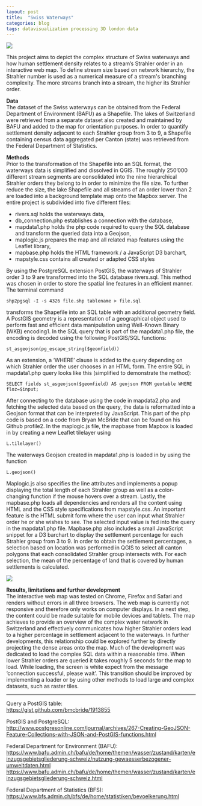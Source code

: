 ```yaml
---
layout: post
title:  "Swiss Waterways"
categories: blog 
tags: datavisualization processing 3D london data
---
```



<img style="float: center;" src="https://raw.githubusercontent.com/melanieimfeld/melanieimfeld.github.io/master/assets/map_water.png">

This project aims to depict the complex structure of Swiss waterways and
how human settlement density relates to a stream’s Strahler order in an interactive
web map. To define stream size based on network hierarchy, the Strahler number is
used as a numerical measure of a stream's branching complexity. The more streams
branch into a stream, the higher its Strahler order.

<b> Data </b> <br>
The dataset of the Swiss waterways can be obtained from the Federal Department of
Environment (BAFU) as a Shapefile. The lakes of Switzerland were retrieved from a
separate dataset also created and maintained by BAFU and added to the map for
orientation purposes. In order to quantify settlement density adjacent to each Strahler
group from 3 to 9, a Shapefile containing census data aggregated per Canton (state)
was retrieved from the Federal Department of Statistics.

<b>Methods</b> <br>
Prior to the transformation of the Shapefile into an SQL format, the waterways data is
simplified and dissolved in QGIS. The roughly 250’000 different stream segments are
consolidated into the nine hierarchical Strahler orders they belong to in order to
minimize the file size. To further reduce the size, the lake Shapefile and all streams
of an order lower than 2 are loaded into a background template map onto the
Mapbox server. The entire project is subdivided into five different files:
- rivers.sql holds the waterways data,
- db_connection.php establishes a connection with the database,
- mapdata1.php holds the php code required to query the SQL database and
transform the queried data into a Geojson,
- maplogic.js prepares the map and all related map features using the Leaflet
library,
- mapbase.php holds the HTML framework / a JavaScript D3 barchart,
- mapstyle.css contains all created or adapted CSS styles

By using the PostgreSQL extension PostGIS, the waterways of Strahler order 3 to 9
are transformed into the SQL database rivers.sql. This method was chosen in order
to store the spatial line features in an efficient manner. The terminal command

`shp2pgsql -I -s 4326 file.shp tablename > file.sql`

transforms the Shapefile into an SQL table with an additional geometry field. A
PostGIS geometry is a representation of a geographical object used to perform fast
and efficient data manipulation using Well-Known Binary (WKB) encoding1. In the SQL query that is part of the mapdata1.php file, the encoding is decoded using the following PostGIS/SQL functions:

`st_asgeojson(pg_escape_string($geomfield))`

As an extension, a ‘WHERE’ clause is added to the query depending on which
Strahler order the user chooses in an HTML form. The entire SQL in mapdata1.php
query looks like this (simplified to demonstrate the method):

`SELECT fields st_asgeojson($geomfield) AS geojson FROM geotable WHERE floz=$input;`

After connecting to the database using the code in mapdata2.php and fetching the
selected data based on the query, the data is reformatted into a Geojson format that
can be interpreted by JavaScript. This part of the php code is based on a code from
Bryan McBride that can be found on his Github profile2.
In the maplogic.js file, the mapbase from Mapbox is loaded in by creating a new
Leaflet tilelayer using

`L.tilelayer()`

The waterways Geojson created in mapdata1.php is loaded in by using the function

`L.geojson()`

Maplogic.js also specifies the line attributes and implements a popup displaying the
total length of each Strahler group as well as a color-changing function if the mouse
hovers over a stream.
Lastly, the mapbase.php loads all dependencies and renders all the content using
HTML and the CSS style specifications from mapstyle.css. An important feature is
the HTML submit form where the user can input what Strahler order he or she wishes
to see. The selected input value is fed into the query in the mapdata1.php file.
Mapbase.php also includes a small JavaScript snippet for a D3 barchart to display
the settlement percentage for each Strahler group from 3 to 9. In order to obtain the
settlement percentages, a selection based on location was performed in QGIS to
select all canton polygons that each consolidated Strahler group intersects with. For
each selection, the mean of the percentage of land that is covered by human
settlements is calculated.

<img style="float: center;" src="https://raw.githubusercontent.com/melanieimfeld/melanieimfeld.github.io/master/assets/map_water2.png">

<b>Results, limitations and further development</b> <br>
The interactive web map was tested on Chrome, Firefox and Safari and renders
without errors in all three browsers. The web map is currently not responsive and
therefore only works on computer displays. In a next step, the content could be made
suitable for mobile devices and tablets. The map achieves to provide an overview of
the complex water network in Switzerland and effectively communicates how higher
Strahler orders lead to a higher percentage in settlement adjacent to the waterways.
In further developments, this relationship could be explored further by directly
projecting the dense areas onto the map. Much of the development was dedicated to load the complex SQL data within a reasonable time. When lower Strahler orders are
queried it takes roughly 5 seconds for the map to load. While loading, the screen is
white expect from the message ‘connection successful, please wait’. This transition
should be improved by implementing a loader or by using other methods to load large
and complex datasets, such as raster tiles.


--------------
Query a PostGIS table:<br>
https://gist.github.com/bmcbride/1913855

PostGIS and PostgreSQL:<br>
http://www.postgresonline.com/journal/archives/267-Creating-GeoJSON-Feature-Collections-with-JSON-and-PostGIS-functions.html

Federal Department for Environment (BAFU):<br>
https://www.bafu.admin.ch/bafu/de/home/themen/wasser/zustand/karten/einzugsgebietsgliederung-schweiz/nutzung-gewaesserbezogener-umweltdaten.html
<br>
https://www.bafu.admin.ch/bafu/de/home/themen/wasser/zustand/karten/einzugsgebietsgliederung-schweiz.html

Federal Department of Statistics (BFS):<br>
https://www.bfs.admin.ch/bfs/de/home/statistiken/bevoelkerung.html



